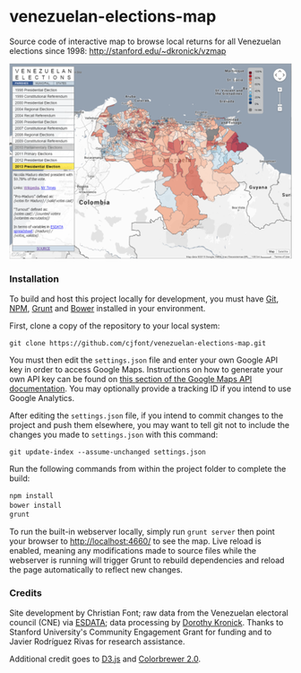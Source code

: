 # venezuelan-elections-map

Source code of interactive map to browse local returns for all Venezuelan elections since 1998:
http://stanford.edu/~dkronick/vzmap

![Screenshot of map](screenshot.png)

### Installation

To build and host this project locally for development, you must have [Git](http://git-scm.com/), [NPM](https://www.npmjs.com/), [Grunt](http://gruntjs.com/) and [Bower](http://bower.io/) installed in your environment.

First, clone a copy of the repository to your local system:
```
git clone https://github.com/cjfont/venezuelan-elections-map.git
```

You must then edit the ```settings.json``` file and enter your own Google API key in order to access Google Maps.  Instructions on how to generate your own API key can be found on [this section of the Google Maps API documentation](https://developers.google.com/maps/documentation/javascript/tutorial#api_key).  You may optionally provide a tracking ID if you intend to use Google Analytics.

After editing the ```settings.json``` file, if you intend to commit changes to the project and push them elsewhere, you may want to tell git not to include the changes you made to ```settings.json``` with this command:
```
git update-index --assume-unchanged settings.json
```

Run the following commands from within the project folder to complete the build:

```bash
npm install
bower install
grunt
```

To run the built-in webserver locally, simply run ```grunt server``` then point your browser to [http://localhost:4660/](http://localhost:4660/) to see the map.  Live reload is enabled, meaning any modifications made to source files while the webserver is running will trigger Grunt to rebuild dependencies and reload the page automatically to reflect new changes.

### Credits

Site development by Christian Font; raw data from the Venezuelan electoral council (CNE) via [ESDATA](http://esdata.info/); data processing by [Dorothy Kronick](http://dorothykronick.com/). Thanks to Stanford University's Community Engagement Grant for funding and to Javier Rodríguez Rivas for research assistance. 

Additional credit goes to [D3.js](http://d3js.org/) and [Colorbrewer 2.0](http://colorbrewer2.org/).
